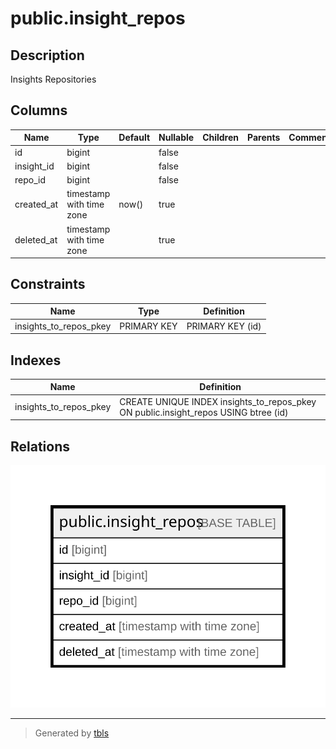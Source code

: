 # public.insight_repos

## Description

Insights Repositories

## Columns

| Name       | Type                     | Default | Nullable | Children | Parents | Comment |
| ---------- | ------------------------ | ------- | -------- | -------- | ------- | ------- |
| id         | bigint                   |         | false    |          |         |         |
| insight_id | bigint                   |         | false    |          |         |         |
| repo_id    | bigint                   |         | false    |          |         |         |
| created_at | timestamp with time zone | now()   | true     |          |         |         |
| deleted_at | timestamp with time zone |         | true     |          |         |         |

## Constraints

| Name                   | Type        | Definition       |
| ---------------------- | ----------- | ---------------- |
| insights_to_repos_pkey | PRIMARY KEY | PRIMARY KEY (id) |

## Indexes

| Name                   | Definition                                                                          |
| ---------------------- | ----------------------------------------------------------------------------------- |
| insights_to_repos_pkey | CREATE UNIQUE INDEX insights_to_repos_pkey ON public.insight_repos USING btree (id) |

## Relations

![er](public.insight_repos.svg)

---

> Generated by [tbls](https://github.com/k1LoW/tbls)
